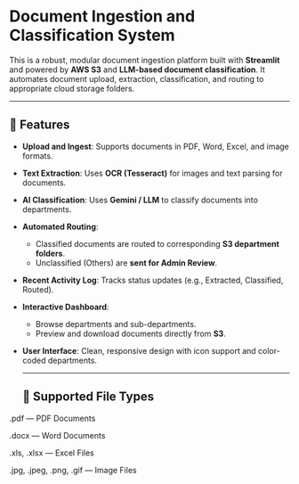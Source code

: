 # Document Ingestion and Classification System

This is a robust, modular document ingestion platform built with **Streamlit** and powered by **AWS S3** and **LLM-based document classification**. It automates document upload, extraction, classification, and routing to appropriate cloud storage folders.

---

## 🔹 Features

- **Upload and Ingest**: Supports documents in PDF, Word, Excel, and image formats.
- **Text Extraction**: Uses **OCR (Tesseract)** for images and text parsing for documents.
- **AI Classification**: Uses **Gemini / LLM** to classify documents into departments.
- **Automated Routing**:
  - Classified documents are routed to corresponding **S3 department folders**.
  - Unclassified (Others) are **sent for Admin Review**.
- **Recent Activity Log**: Tracks status updates (e.g., Extracted, Classified, Routed).
- **Interactive Dashboard**:
  - Browse departments and sub-departments.
  - Preview and download documents directly from **S3**.
- **User Interface**: Clean, responsive design with icon support and color-coded departments.

  ---

  ##  🔹 Supported File Types

.pdf — PDF Documents

.docx — Word Documents

.xls, .xlsx — Excel Files

.jpg, .jpeg, .png, .gif — Image Files






